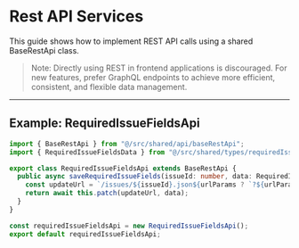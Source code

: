 # Rest API Services

This guide shows how to implement REST API calls using a shared BaseRestApi class.

<!-- theme: danger -->
> Note: Directly using REST in frontend applications is discouraged. For new features, prefer GraphQL endpoints to achieve more efficient, consistent, and flexible data management.

---

## Example: RequiredIssueFieldsApi

```typescript
import { BaseRestApi } from "@/src/shared/api/baseRestApi";
import { RequiredIssueFieldsData } from "@/src/shared/types/requiredIssueFields";

export class RequiredIssueFieldsApi extends BaseRestApi {
  public async saveRequiredIssueFields(issueId: number, data: RequiredIssueFieldsData, urlParams?: string): void {
    const updateUrl = `/issues/${issueId}.json${urlParams ? `?${urlParams}` : ""}`;
    return await this.patch(updateUrl, data);
  }
}

const requiredIssueFieldsApi = new RequiredIssueFieldsApi();
export default requiredIssueFieldsApi;
```
